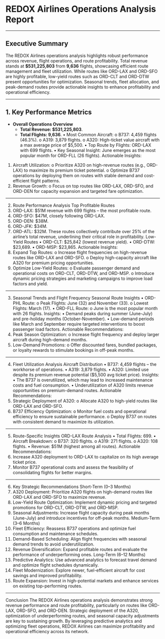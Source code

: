 
# REDOX Airlines Operations Analysis Report
________________________________________
## Executive Summary
The REDOX Airlines operations analysis highlights robust performance across revenue, flight operations, and route profitability. Total revenue stands at **$531,225,803** from **9,636** flights, showcasing efficient route management and fleet utilization. While routes like ORD-LAX and ORD-SFO are highly profitable, low-yield routes such as ORD-CLT and ORD-DTW present opportunities for optimization. Seasonal trends, fleet allocation, and peak-demand routes provide actionable insights to enhance profitability and operational efficiency.
________________________________________
## 1. Key Performance Metrics
- **Overall Operations Overview**
  - **Total Revenue: $531,225,803**.
  - **Total Flights: 9,636**.
•	Most Common Aircraft:
o	B737: 4,459 flights (46.3%).
o	A319: 3,879 flights.
o	A320: High-ticket value aircraft with a max average price of $5,500.
•	Top Route by Flights: ORD-LAX with 699 flights.
•	Key Seasonal Insight: June emerges as the most popular month for ORD-FLL (26 flights).
Actionable Insights:
1.	Aircraft Utilization:
o	Prioritize A320 on high-revenue routes (e.g., ORD-LAX) to maximize its premium ticket potential.
o	Optimize B737 operations by deploying them on routes with stable demand and cost-efficient flight patterns.
2.	Revenue Growth:
o	Focus on top routes like ORD-LAX, ORD-SFO, and ORD-DEN for capacity expansion and targeted fare optimization.
________________________________________
2. Route Performance Analysis
Top Profitable Routes
1.	ORD-LAX: $51M revenue with 699 flights – the most profitable route.
2.	ORD-SFO: $47M, closely following ORD-LAX.
3.	ORD-DEN: $38M.
4.	ORD-JFK: $34M.
5.	ORD-ATL: $32M.
These routes collectively contribute over 25% of the airline’s total revenue, underlining their critical role in profitability.
Low-Yield Routes
•	ORD-CLT: $25,842 (lowest revenue yield).
•	ORD-DTW: $23,689.
•	ORD-MSP: $23,865.
Actionable Insights:
1.	Expand Top Routes:
o	Increase flight frequencies on high-revenue routes like ORD-LAX and ORD-SFO.
o	Deploy high-capacity aircraft like A320 for premium pricing opportunities.
2.	Optimize Low-Yield Routes:
o	Evaluate passenger demand and operational costs on ORD-CLT, ORD-DTW, and ORD-MSP.
o	Introduce dynamic pricing strategies and marketing campaigns to improve load factors and yield.
________________________________________
3. Seasonal Trends and Flight Frequency
Seasonal Route Insights
•	ORD-PHL Route:
o	Peak Flights: June (32) and November (33).
o	Lowest Flights: March (17).
•	ORD-FLL Route:
o	June is the most popular month with 26 flights.
Insights:
•	Demand peaks during summer (June-July) and pre-holiday months (October-November).
•	Low-demand periods like March and September require targeted interventions to boost passenger load factors.
Actionable Recommendations:
1.	Peak Season Optimization:
o	Increase flight frequency and deploy larger aircraft during high-demand months.
2.	Low-Demand Promotions:
o	Offer discounted fares, bundled packages, or loyalty rewards to stimulate bookings in off-peak months.
________________________________________
4. Fleet Utilization Analysis
Aircraft Distribution
•	B737: 4,459 flights – the workhorse of operations.
•	A319: 3,879 flights.
•	A320: Limited use despite its premium revenue potential ($5,500 avg ticket price).
Insights:
•	The B737 is overutilized, which may lead to increased maintenance costs and fuel consumption.
•	Underutilization of A320 limits revenue opportunities on premium-demand routes.
Actionable Recommendations:
1.	Strategic Deployment of A320:
o	Allocate A320 to high-yield routes like ORD-LAX and ORD-SFO.
2.	B737 Efficiency Optimization:
o	Monitor fuel costs and operational efficiency to ensure sustainable performance.
o	Deploy B737 on routes with consistent demand to maximize its utilization.
________________________________________
5. Route-Specific Insights
ORD-LAX Route Analysis
•	Total Flights: 699.
•	Aircraft Breakdown:
o	B737: 320 flights.
o	A319: 271 flights.
o	A320: 108 flights.
•	Revenue: $51M (highest among all routes).
Actionable Recommendations:
1.	Increase A320 deployment to ORD-LAX to capitalize on its high average ticket price.
2.	Monitor B737 operational costs and assess the feasibility of consolidating flights for better margins.
________________________________________
6. Key Strategic Recommendations
Short-Term (0–3 Months)
1.	A320 Deployment: Prioritize A320 flights on high-demand routes like ORD-LAX and ORD-SFO to maximize revenue.
2.	Low-Yield Route Optimization: Implement dynamic pricing and targeted promotions for ORD-CLT, ORD-DTW, and ORD-MSP.
3.	Seasonal Adjustments: Increase flight capacity during peak months (June-July) and introduce incentives for off-peak months.
Medium-Term (3–6 Months)
1.	Fleet Efficiency: Reassess B737 operations and optimize fuel consumption and maintenance schedules.
2.	Demand-Based Scheduling: Align flight frequencies with seasonal demand trends to avoid underutilization.
3.	Revenue Diversification: Expand profitable routes and evaluate the performance of underperforming ones.
Long-Term (6–12 Months)
1.	Predictive Analytics: Use advanced analytics to forecast travel demand and optimize flight schedules dynamically.
2.	Fleet Modernization: Explore newer, fuel-efficient aircraft for cost savings and improved profitability.
3.	Route Expansion: Invest in high-potential markets and enhance services on existing top-performing routes.
________________________________________
Conclusion
The REDOX Airlines operations analysis demonstrates strong revenue performance and route profitability, particularly on routes like ORD-LAX, ORD-SFO, and ORD-DEN. Strategic deployment of the A320, optimization of underperforming routes, and seasonal capacity adjustments are key to sustaining growth. By leveraging predictive analytics and optimizing fleet operations, REDOX Airlines can maximize profitability and operational efficiency across its network.

